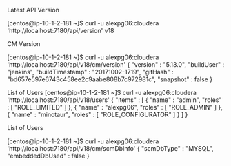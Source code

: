 
Latest API Version

[centos@ip-10-1-2-181 ~]$ curl -u alexpg06:cloudera 'http://localhost:7180/api/version'
v18


CM Version

[centos@ip-10-1-2-181 ~]$ curl -u alexpg06:cloudera 'http://localhost:7180/api/v18/cm/version'
{
  "version" : "5.13.0",
  "buildUser" : "jenkins",
  "buildTimestamp" : "20171002-1719",
  "gitHash" : "bd657e597e6743c458ee2c9aabe808b7c972981c",
  "snapshot" : false
}


List of Users
[centos@ip-10-1-2-181 ~]$ curl -u alexpg06:cloudera 'http://localhost:7180/api/v18/users'
{
  "items" : [ {
    "name" : "admin",
    "roles" : [ "ROLE_LIMITED" ]
  }, {
    "name" : "alexpg06",
    "roles" : [ "ROLE_ADMIN" ]
  }, {
    "name" : "minotaur",
    "roles" : [ "ROLE_CONFIGURATOR" ]
  } ]
}


List of Users

[centos@ip-10-1-2-181 ~]$ curl -u alexpg06:cloudera 'http://localhost:7180/api/v18/cm/scmDbInfo'
{
  "scmDbType" : "MYSQL",
  "embeddedDbUsed" : false
}